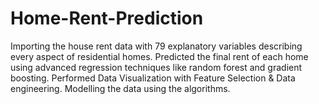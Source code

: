 # Home-Rent-Prediction
Importing the house rent data with 79 explanatory variables describing every aspect of residential homes. Predicted the final rent of each home using advanced regression techniques like random forest and gradient boosting. Performed Data Visualization with Feature Selection &amp; Data engineering. Modelling the data using the algorithms.
